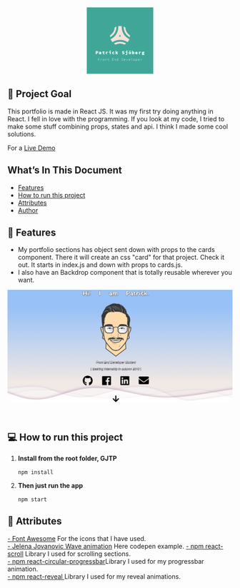 <p align="center">
<img src="/src/images/logopaz.png" alt="Patrick Sjöberg Logo" width="150"/>
</p>

## 🚩 Project Goal
This portfolio is made in React JS. It was my first try doing anything in React. I fell in love with the programming. If you look at my code, I tried to make some stuff combining props, states and api. I think I made some cool solutions.
<p> For a <a href="http://www.patricksjobergportfolio.se" target="_blank">Live Demo</a> </p>

## What’s In This Document

- [Features](#-features)
- [How to run this project](#-how-to-run-this-project)
- [Attributes](#-attributes)
- [Author](#-author)

## 👑 Features
* My portfolio sections has object sent down with props to the cards component. There it will create an css "card" for that project. Check it out. It starts in index.js and down with props to cards.js.
* I also have an Backdrop component that is totally reusable wherever you want.
<p align="center">
<img src="/src/components/pics/portfoliogif.gif" alt="Patrick Sjöberg Page" width="700"/>
  

</p>
<br>

## 💻 How to run this project
1. **Install from the root folder, GJTP**

   ```shell
   npm install

   ```
2. **Then just run the app**

    ```shell
   npm start

   ```


## 👏 Attributes
<a href="https://fontawesome.com/">- Font Awesome</a> For the icons that I have used.<br>
<a href="https://codepen.io/plavookac/pen/QMwObb">- Jelena Jovanovic Wave animation</a> Here codepen example.
<a href="https://www.npmjs.com/package/react-scroll">- npm react-scroll</a> Library I used for scrolling sections.<br>
<a href="https://www.npmjs.com/package/react-circular-progressbar">- npm react-circular-progressbar</a>Library I used for my progressbar animation.<br>
<a href="https://www.npmjs.com/package/reveal">- npm react-reveal </a>Library I used for my reveal animations.<br>
